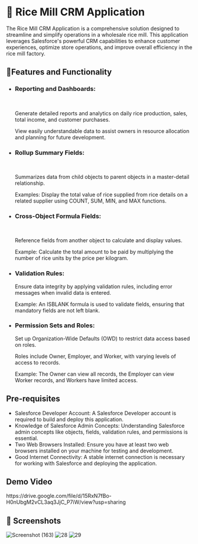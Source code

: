 # 📖 Rice Mill CRM Application
<p>The Rice Mill CRM Application is a comprehensive solution designed to streamline and simplify operations in a wholesale rice mill. This application leverages Salesforce's powerful CRM capabilities to enhance customer experiences, optimize store operations, and improve overall efficiency in the rice mill factory.</p>
<h2>📓Features and Functionality</h2>
<ul>
  <li><h3>Reporting and Dashboards:</h3></li><br>
         <p>Generate detailed reports and analytics on daily rice production, sales, total income, and customer purchases.</p>
         <p>View easily understandable data to assist owners in resource allocation and planning for future development.</p>
  <li><h3>Rollup Summary Fields:</h3></li><br>
         <p>Summarizes data from child objects to parent objects in a master-detail relationship.</p>
         <p>Examples: Display the total value of rice supplied from rice details on a related supplier using COUNT, SUM, MIN, and MAX functions.</p>
  <li><h3>Cross-Object Formula Fields:</h3></li><br>
         <p>Reference fields from another object to calculate and display values.</p>
         <p>Example: Calculate the total amount to be paid by multiplying the number of rice units by the price per kilogram.</p>
  <li><h3>Validation Rules:</h3></li>
          <p>Ensure data integrity by applying validation rules, including error messages when invalid data is entered.</p>
          <p>Example: An ISBLANK formula is used to validate fields, ensuring that mandatory fields are not left blank.</p>
  <li><h3>Permission Sets and Roles:</h3></li>
          <p>Set up Organization-Wide Defaults (OWD) to restrict data access based on roles.
          <p>Roles include Owner, Employer, and Worker, with varying levels of access to records.
           <p>Example: The Owner can view all records, the Employer can view Worker records, and Workers have limited access.</p>
</ul>
<h2>Pre-requisites</h2>
<ul>
  <li>Salesforce Developer Account: A Salesforce Developer account is required to build and deploy this application.</li>
  <li>Knowledge of Salesforce Admin Concepts: Understanding Salesforce admin concepts like objects, fields, validation rules, and permissions is essential.</li>
  <li>Two Web Browsers Installed: Ensure you have at least two web browsers installed on your machine for testing and development.</li>
  <li>Good Internet Connectivity: A stable internet connection is necessary for working with Salesforce and deploying the application.</li>
</ul>
<h2>Demo Video</h2>
https://drive.google.com/file/d/15RxN7fBo-H0nUbgM2vCL3aq3JjC_P7iW/view?usp=sharing
<h2>👀 Screenshots</h2>

![Screenshot (163)](https://github.com/user-attachments/assets/ac0eaa73-3421-4f3d-90ea-b6be7e9cda9d)
![28](https://github.com/user-attachments/assets/eda277db-7861-4d30-ad01-90095bda1ede)
![29](https://github.com/user-attachments/assets/3b6bd8ff-9b16-4936-82f2-6501582e0a29)


